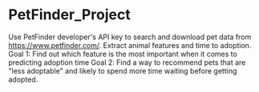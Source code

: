 # PetFinder_Project
Use PetFinder developer's API key to search and download pet data from https://www.petfinder.com/. 
Extract animal features and time to adoption. 
Goal 1: Find out which feature is the most important when it comes to predicting adoption time
Goal 2: Find a way to recommend pets that are "less adoptable" and likely to spend more time waiting before getting adopted. 
